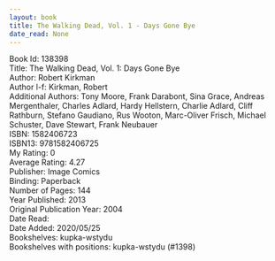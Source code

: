 ```yaml
---
layout: book
title: The Walking Dead, Vol. 1 - Days Gone Bye
date_read: None
---
```


Book Id: 138398<br />
Title: The Walking Dead, Vol. 1: Days Gone Bye<br />
Author: Robert Kirkman<br />
Author l-f: Kirkman, Robert<br />
Additional Authors: Tony Moore, Frank Darabont, Sina Grace, Andreas Mergenthaler, Charles Adlard, Hardy Hellstern, Charlie Adlard, Cliff Rathburn, Stefano Gaudiano, Rus Wooton, Marc-Oliver Frisch, Michael Schuster, Dave    Stewart, Frank Neubauer<br />
ISBN: 1582406723<br />
ISBN13: 9781582406725<br />
My Rating: 0<br />
Average Rating: 4.27<br />
Publisher: Image Comics<br />
Binding: Paperback<br />
Number of Pages: 144<br />
Year Published: 2013<br />
Original Publication Year: 2004<br />
Date Read: <br />
Date Added: 2020/05/25<br />
Bookshelves: kupka-wstydu<br />
Bookshelves with positions: kupka-wstydu (#1398)<br />

